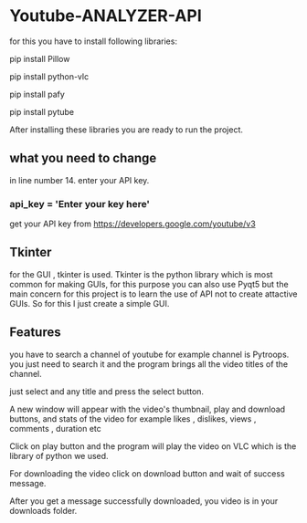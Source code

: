 # Youtube-ANALYZER-API

for this you have to install following libraries:

pip install Pillow

pip install python-vlc

pip install pafy

pip install pytube

After installing these libraries you are ready to run the project.

## what you need to change

in line number 14. enter your API key. 
### api_key = 'Enter your key here'

get your API key from https://developers.google.com/youtube/v3 

## Tkinter

for the GUI , tkinter is used. Tkinter is the python library which is most common for making GUIs, for this purpose you can also use Pyqt5 but the main concern for this 
project is to learn the use of API not to create attactive GUIs. So for this I just create a simple GUI.

## Features

you have to search a channel of youtube for example channel is Pytroops. you just need to search it and the program brings all the video titles of the channel.


just select and any title and press the select button.

A new window will  appear with the video's thumbnail, play and download buttons, and stats of the video for example likes , dislikes, views , comments , duration etc

Click on play button and the program will play the video on VLC which is the library of python we used.

For downloading the video click on download button and wait of success message.

After you get a message successfully downloaded, you video is in your downloads folder.
